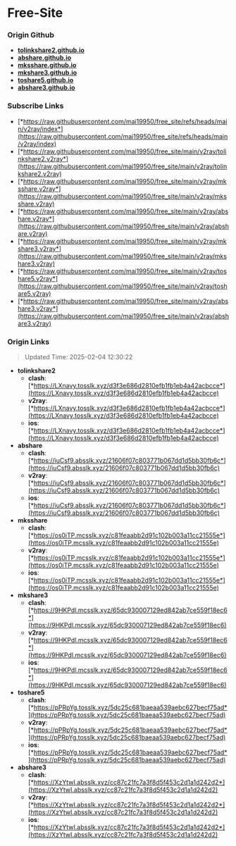 # Free-Site

### Origin Github

- [**tolinkshare2.github.io**](https://github.com/tolinkshare2/tolinkshare2.github.io)
- [**abshare.github.io**](https://github.com/abshare/abshare.github.io)
- [**mksshare.github.io**](https://github.com/mksshare/mksshare.github.io)
- [**mkshare3.github.io**](https://github.com/mkshare3/mkshare3.github.io)
- [**toshare5.github.io**](https://github.com/toshare5/toshare5.github.io)
- [**abshare3.github.io**](https://github.com/abshare3/abshare3.github.io)

### Subscribe Links

- [*https://raw.githubusercontent.com/mai19950/free_site/refs/heads/main/v2ray/index*](https://raw.githubusercontent.com/mai19950/free_site/refs/heads/main/v2ray/index)
- [*https://raw.githubusercontent.com/mai19950/free_site/main/v2ray/tolinkshare2.v2ray*](https://raw.githubusercontent.com/mai19950/free_site/main/v2ray/tolinkshare2.v2ray)
- [*https://raw.githubusercontent.com/mai19950/free_site/main/v2ray/mksshare.v2ray*](https://raw.githubusercontent.com/mai19950/free_site/main/v2ray/mksshare.v2ray)
- [*https://raw.githubusercontent.com/mai19950/free_site/main/v2ray/abshare.v2ray*](https://raw.githubusercontent.com/mai19950/free_site/main/v2ray/abshare.v2ray)
- [*https://raw.githubusercontent.com/mai19950/free_site/main/v2ray/mkshare3.v2ray*](https://raw.githubusercontent.com/mai19950/free_site/main/v2ray/mkshare3.v2ray)
- [*https://raw.githubusercontent.com/mai19950/free_site/main/v2ray/toshare5.v2ray*](https://raw.githubusercontent.com/mai19950/free_site/main/v2ray/toshare5.v2ray)
- [*https://raw.githubusercontent.com/mai19950/free_site/main/v2ray/abshare3.v2ray*](https://raw.githubusercontent.com/mai19950/free_site/main/v2ray/abshare3.v2ray)

### Origin Links

> Updated Time: 2025-02-04 12:30:22

- **tolinkshare2**
  - **clash**: [*https://LXnavy.tosslk.xyz/d3f3e686d2810efb1fb1eb4a42acbcce*](https://LXnavy.tosslk.xyz/d3f3e686d2810efb1fb1eb4a42acbcce)
  - **v2ray**: [*https://LXnavy.tosslk.xyz/d3f3e686d2810efb1fb1eb4a42acbcce*](https://LXnavy.tosslk.xyz/d3f3e686d2810efb1fb1eb4a42acbcce)
  - **ios**: [*https://LXnavy.tosslk.xyz/d3f3e686d2810efb1fb1eb4a42acbcce*](https://LXnavy.tosslk.xyz/d3f3e686d2810efb1fb1eb4a42acbcce)
- **abshare**
  - **clash**: [*https://iuCsf9.absslk.xyz/21606f07c803771b067dd1d5bb30fb6c*](https://iuCsf9.absslk.xyz/21606f07c803771b067dd1d5bb30fb6c)
  - **v2ray**: [*https://iuCsf9.absslk.xyz/21606f07c803771b067dd1d5bb30fb6c*](https://iuCsf9.absslk.xyz/21606f07c803771b067dd1d5bb30fb6c)
  - **ios**: [*https://iuCsf9.absslk.xyz/21606f07c803771b067dd1d5bb30fb6c*](https://iuCsf9.absslk.xyz/21606f07c803771b067dd1d5bb30fb6c)
- **mksshare**
  - **clash**: [*https://os0iTP.mcsslk.xyz/c81feaabb2d91c102b003a11cc21555e*](https://os0iTP.mcsslk.xyz/c81feaabb2d91c102b003a11cc21555e)
  - **v2ray**: [*https://os0iTP.mcsslk.xyz/c81feaabb2d91c102b003a11cc21555e*](https://os0iTP.mcsslk.xyz/c81feaabb2d91c102b003a11cc21555e)
  - **ios**: [*https://os0iTP.mcsslk.xyz/c81feaabb2d91c102b003a11cc21555e*](https://os0iTP.mcsslk.xyz/c81feaabb2d91c102b003a11cc21555e)
- **mkshare3**
  - **clash**: [*https://9HKPdl.mcsslk.xyz/65dc930007129ed842ab7ce559f18ec6*](https://9HKPdl.mcsslk.xyz/65dc930007129ed842ab7ce559f18ec6)
  - **v2ray**: [*https://9HKPdl.mcsslk.xyz/65dc930007129ed842ab7ce559f18ec6*](https://9HKPdl.mcsslk.xyz/65dc930007129ed842ab7ce559f18ec6)
  - **ios**: [*https://9HKPdl.mcsslk.xyz/65dc930007129ed842ab7ce559f18ec6*](https://9HKPdl.mcsslk.xyz/65dc930007129ed842ab7ce559f18ec6)
- **toshare5**
  - **clash**: [*https://pPRpYg.tosslk.xyz/5dc25c681baeaa539aebc627becf75ad*](https://pPRpYg.tosslk.xyz/5dc25c681baeaa539aebc627becf75ad)
  - **v2ray**: [*https://pPRpYg.tosslk.xyz/5dc25c681baeaa539aebc627becf75ad*](https://pPRpYg.tosslk.xyz/5dc25c681baeaa539aebc627becf75ad)
  - **ios**: [*https://pPRpYg.tosslk.xyz/5dc25c681baeaa539aebc627becf75ad*](https://pPRpYg.tosslk.xyz/5dc25c681baeaa539aebc627becf75ad)
- **abshare3**
  - **clash**: [*https://XzYtwI.absslk.xyz/cc87c21fc7a3f8d5f453c2d1a1d242d2*](https://XzYtwI.absslk.xyz/cc87c21fc7a3f8d5f453c2d1a1d242d2)
  - **v2ray**: [*https://XzYtwI.absslk.xyz/cc87c21fc7a3f8d5f453c2d1a1d242d2*](https://XzYtwI.absslk.xyz/cc87c21fc7a3f8d5f453c2d1a1d242d2)
  - **ios**: [*https://XzYtwI.absslk.xyz/cc87c21fc7a3f8d5f453c2d1a1d242d2*](https://XzYtwI.absslk.xyz/cc87c21fc7a3f8d5f453c2d1a1d242d2)
